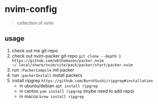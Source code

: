 # nvim-config
> collection of nvim

## usage
1. check out me git-repo
2. check out nvim-packer git-repo `git clone --depth 1 https://github.com/wbthomason/packer.nvim ~/.local/share/nvim/site/pack/packer/start/packer.nvim`
3. run `:PackerCompile` init packer
4. run `:packerInstall` install packers
5. install ripgrep `https://github.com/BurntSushi/ripgrep#installation`
    * in ubuntu/debian `apt install ripgrep`
    * in centos `yum install ripgrep` (mybe need to add repo)
    * in macos `brew install ripgrep`
